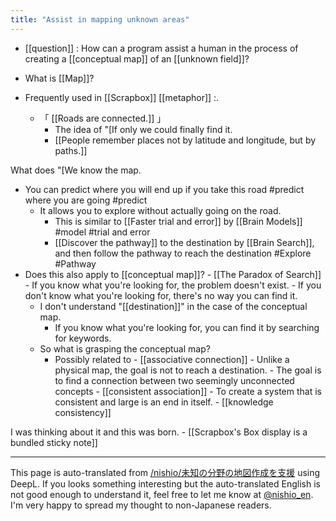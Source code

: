 ```yaml
---
title: "Assist in mapping unknown areas"
---
```


- [[question]] : How can a program assist a human in the process of creating a [[conceptual map]] of an [[unknown field]]?

- What is [[Map]]?
- Frequently used in [[Scrapbox]] [[metaphor]] :.
    - 「 [[Roads are connected.]] 」
        - The idea of "[If only we could finally find it.
        - [[People remember places not by latitude and longitude, but by paths.]]

What does "[We know the map.
- You can predict where you will end up if you take this road #predict where you are going #predict
    - It allows you to explore without actually going on the road.
        - This is similar to [[Faster trial and error]] by [[Brain Models]] #model #trial and error
        - [[Discover the pathway]] to the destination by [[Brain Search]], and then follow the pathway to reach the destination #Explore #Pathway
- Does this also apply to [[conceptual map]]?
        - [[The Paradox of Search]]
        - If you know what you're looking for, the problem doesn't exist.
        - If you don't know what you're looking for, there's no way you can find it.
    - I don't understand "[[destination]]" in the case of the conceptual map.
        - If you know what you're looking for, you can find it by searching for keywords.
    - So what is grasping the conceptual map?
        - Possibly related to
                - [[associative connection]]
                - Unlike a physical map, the goal is not to reach a destination.
                    - The goal is to find a connection between two seemingly unconnected concepts
                - [[consistent association]]
                - To create a system that is consistent and large is an end in itself.
                    - [[knowledge consistency]]

I was thinking about it and this was born.
    - [[Scrapbox's Box display is a bundled sticky note]]

---
This page is auto-translated from [/nishio/未知の分野の地図作成を支援](https://scrapbox.io/nishio/未知の分野の地図作成を支援) using DeepL. If you looks something interesting but the auto-translated English is not good enough to understand it, feel free to let me know at [@nishio_en](https://twitter.com/nishio_en). I'm very happy to spread my thought to non-Japanese readers.